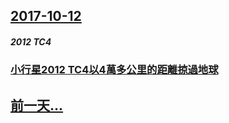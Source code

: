 ## [2017-10-12](/zh/news/2017/10/12/index.md)

##### 2012 TC4
### [小行星2012 TC4以4萬多公里的距離掠過地球 ](/zh/news/2017/10/12/小行星2012-TC4以4萬多公里的距離掠過地球.md)
## [前一天...](/zh/news/2017/10/11/index.md)

